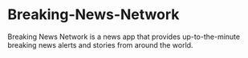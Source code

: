 # Breaking-News-Network
Breaking News Network is a news app that provides up-to-the-minute breaking news alerts and stories from around the world.
